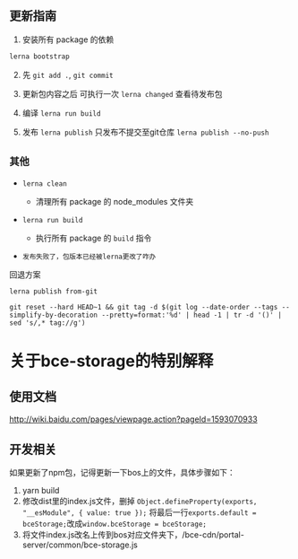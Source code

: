 ## 更新指南

1. 安装所有 package 的依赖

```ts
lerna bootstrap
```
2. 先  `git add .`,  `git commit`

3. 更新包内容之后 可执行一次 `lerna changed` 查看待发布包

4. 编译 `lerna run build`  

5. 发布 `lerna publish` 只发布不提交至git仓库 `lerna publish --no-push`


## `其他`

+ `lerna clean`  

    - 清理所有 package 的 node_modules 文件夹

* `lerna run build`

    - 执行所有 package 的 `build` 指令

* `发布失败了，包版本已经被lerna更改了咋办`

回退方案
```
lerna publish from-git

git reset --hard HEAD~1 && git tag -d $(git log --date-order --tags --simplify-by-decoration --pretty=format:'%d' | head -1 | tr -d '()' | sed 's/,* tag://g')

```

# 关于bce-storage的特别解释
## 使用文档
http://wiki.baidu.com/pages/viewpage.action?pageId=1593070933

## 开发相关
如果更新了npm包，记得更新一下bos上的文件，具体步骤如下：
1. yarn build
2. 修改dist里的index.js文件，删掉 ```Object.defineProperty(exports, "__esModule", { value: true });```
    将最后一行```exports.default = bceStorage;```改成```window.bceStorage = bceStorage;```
3. 将文件index.js改名上传到bos对应文件夹下，/bce-cdn/portal-server/common/bce-storage.js
